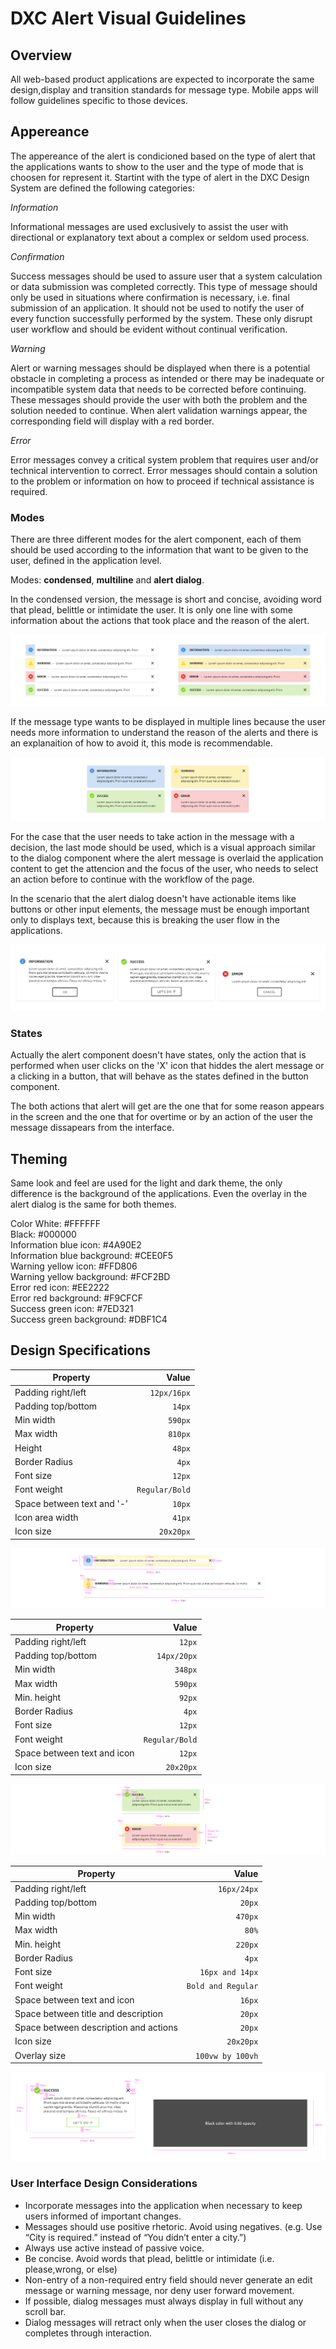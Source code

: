 # DXC Alert Visual Guidelines

## Overview

All web-based product applications are expected to incorporate the same design,display and transition standards for message type. Mobile apps will follow guidelines specific to those devices.

## Appereance

The appereance of the alert is condicioned based on the type of alert that the applications wants to show to the user and the type of mode that is choosen for represent it. Startint with the type of alert in the DXC Design System are defined the following categories:

*Information*

Informational messages are used exclusively to assist the user with directional or explanatory text about a complex or seldom used process. 

*Confirmation*

Success messages should be used to assure user that a system calculation or data submission was completed correctly. This type of message should only be used in situations where confirmation is necessary, i.e. final submission of an application. It should not be used to notify the user of every function successfully performed by the system. These only disrupt user workflow and should be evident without continual verification.

*Warning*

Alert or warning messages should be displayed when there is a potential obstacle in completing a process as intended or there may be inadequate or incompatible system data that needs to be corrected before continuing. These messages should provide the user with both the problem and the solution needed to continue. When alert validation warnings appear, the corresponding field will display with a red border.

*Error*

Error messages convey a critical system problem that requires user and/or technical intervention to correct. Error messages should contain a solution to the problem or information on how to proceed if technical assistance is required.


### Modes

There are three different modes for the alert component, each of them should be used according to the information that want to be given to the user, defined in the application level.

Modes: __condensed__, __multiline__ and __alert dialog__.

In the condensed version, the message is short and concise, avoiding word that plead, belittle or intimidate the user. It is only one line with some information about the actions that took place and the reason of the alert.

![Alert mode for the condensed version](images/alert_mode_condensed.png)

If the message type wants to be displayed in multiple lines because the user needs more information to understand the reason of the alerts and there is an explanaition of how to avoid it, this mode is recommendable. 

![Alert mode for the multiple lines with more information](images/alert_mode_multi.png)

For the case that the user needs to take action in the message with a decision, the last mode should be used, which is a visual approach similar to the dialog component where the alert message is overlaid the application content to get the attencion and the focus of the user, who needs to select an action before to continue with the workflow of the page. 

In the scenario that the alert dialog doesn't have actionable items like buttons or other input elements, the message must be enough important only to displays text, because this is breaking the user flow in the applications.

![Alert mode for the dialog version with actionable items](images/alert_mode_dialog.png)

### States

Actually the alert component doesn't have states, only the action that is performed when user clicks on the 'X' icon that hiddes the alert message or a clicking in a button, that will behave as the states defined in the button component.

The both actions that alert will get are the one that for some reason appears in the screen and the one that for overtime or by an action of the user the message dissapears from the interface.

## Theming

Same look and feel are used for the light and dark theme, the only difference is the background of the applications. Even the overlay in the alert dialog is the same for both themes.

Color
White: #FFFFFF  
Black: #000000  
Information blue icon: #4A90E2  
Information blue background: #CEE0F5  
Warning yellow icon: #FFD806  
Warning yellow background: #FCF2BD  
Error red icon: #EE2222  
Error red background: #F9CFCF  
Success green icon: #7ED321  
Success green background: #DBF1C4  

## Design Specifications

| Property           | Value|
|--------------------|------:|
| Padding right/left | `12px/16px`|
| Padding top/bottom | `14px`|
| Min width          | `590px` |
| Max width          | `810px` |
| Height             | `48px` |
| Border Radius      | `4px` |
| Font size          | `12px` |
| Font weight        | `Regular/Bold` |
| Space between text and '-' | `10px` |
| Icon area width    | `41px` |
| Icon size          | `20x20px` |

![Specifications for the condensed mode](images/alert_specs_condensed.png)

| Property           | Value|
|--------------------|------:|
| Padding right/left | `12px`|
| Padding top/bottom | `14px/20px`|
| Min width          | `348px` |
| Max width          | `590px` |
| Min. height        | `92px` |
| Border Radius      | `4px` |
| Font size          | `12px` |
| Font weight        | `Regular/Bold` |
| Space between text and icon | `12px` |
| Icon size          | `20x20px` |

![Specifications for the multiple mode](images/alert_specs_multi.png)

| Property           | Value|
|--------------------|------:|
| Padding right/left | `16px/24px`|
| Padding top/bottom | `20px`|
| Min width          | `470px` |
| Max width          | `80%` |
| Min. height        | `220px` |
| Border Radius      | `4px` |
| Font size          | `16px and 14px` |
| Font weight        | `Bold and Regular` |
| Space between text and icon | `16px` |
| Space between title and description | `20px` |
| Space between description and actions | `20px` |
| Icon size          | `20x20px` |
| Overlay size       | `100vw by 100vh` |

![Specifications for the alert dialog](images/alert_specs_dialog.png)

### User Interface Design Considerations

- Incorporate messages into the application when necessary to keep users informed of important changes.
- Messages should use positive rhetoric. Avoid using negatives. (e.g. Use “City is required.” instead of “You didn’t enter a city.”)
- Always use active instead of passive voice.
- Be concise. Avoid words that plead, belittle or intimidate (i.e. please,wrong, or else)
- Non-entry of a non-required entry field should never generate an edit message or warning message, nor deny user forward movement.
- If possible, dialog messages must always display in full without any scroll bar.
- Dialog messages will retract only when the user closes the dialog or completes through interaction.
